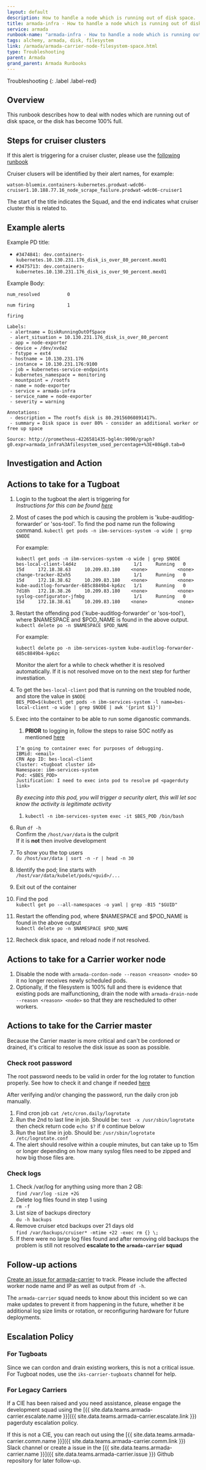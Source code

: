 ```yaml
---
layout: default
description: How to handle a node which is running out of disk space.
title: armada-infra - How to handle a node which is running out of disk space.
service: armada
runbook-name: "armada-infra - How to handle a node which is running out of disk space"
tags: alchemy, armada, disk, filesystem
link: /armada/armada-carrier-node-filesystem-space.html
type: Troubleshooting
parent: Armada
grand_parent: Armada Runbooks
---
```


Troubleshooting
{: .label .label-red}

## Overview

This runbook describes how to deal with nodes which are running out of disk space, or the disk has become 100% full.

## Steps for cruiser clusters

If this alert is triggering for a cruiser cluster, please use the [following runbook](https://pages.github.ibm.com/alchemy-conductors/documentation-pages/docs/runbooks/armada/armada-carrier-node-filesystem-space.html)

Cruiser clusers will be identified by their alert names, for example:

`watson-bluemix.containers-kubernetes.prodwat-wdc06-cruiser1.10.188.77.16_node_scrape_failure.prodwat-wdc06-cruiser1`

The start of the title indicates the Squad, and the end indicates what cruiser cluster this is related to.

## Example alerts

Example PD title:

- `#3474841: dev.containers-kubernetes.10.130.231.176_disk_is_over_80_percent.mex01`
- `#3475713: dev.containers-kubernetes.10.130.231.176_disk_is_over_90_percent.mex01`


Example Body:

```
num_resolved     	  0

num firing       	  1

firing     	  

Labels:
 - alertname = DiskRunningOutOfSpace
 - alert_situation = 10.130.231.176_disk_is_over_80_percent
 - app = node-exporter
 - device = /dev/xvda2
 - fstype = ext4
 - hostname = 10.130.231.176
 - instance = 10.130.231.176:9100
 - job = kubernetes-service-endpoints
 - kubernetes_namespace = monitoring
 - mountpoint = /rootfs
 - name = node-exporter
 - service = armada-infra
 - service_name = node-exporter
 - severity = warning

Annotations:
 - description = The rootfs disk is 80.29156060891417%.
 - summary = Disk space is over 80% - consider an additional worker or free up space

Source: http://prometheus-4226581435-bgl4n:9090/graph?g0.expr=armada_infra%3Afilesystem_used_percentage+%3E+80&g0.tab=0

```

## Investigation and Action

## Actions to take for a Tugboat

1. Login to the tugboat the alert is triggering for  
_Instructions for this can be found [here](https://github.ibm.com/alchemy-conductors/documentation-pages/blob/master/docs/runbooks/armada/armada-tugboats.md#access-the-tugboats)_

2. Most of cases the pod which is causing the problem is 'kube-auditlog-forwarder' or 'sos-tool'.
   To find the pod name run the following command.
   `kubectl get pods -n ibm-services-system -o wide | grep $NODE`

   For example:
   ``` shell
   kubectl get pods -n ibm-services-system -o wide | grep $NODE
   bes-local-client-l4d4z                     1/1     Running   0          15d     172.18.38.63     10.209.83.180    <none>           <none>
   change-tracker-82xh5                       1/1     Running   0          15d     172.18.38.62     10.209.83.180    <none>           <none>
   kube-auditlog-forwarder-685c8849b4-kp6zc   1/1     Running   0          7d18h   172.18.38.26     10.209.83.180    <none>           <none>
   syslog-configurator-jfmbg                  1/1     Running   0          15d     172.18.38.61     10.209.83.180    <none>           <none>
   ```

3. Restart the offending pod ('kube-auditlog-forwarder' or 'sos-tool'), where $NAMESPACE and $POD_NAME is found in the above output.
   `kubectl delete po -n $NAMESPACE $POD_NAME`

   For example:
   ``` shell
   kubectl delete po -n ibm-services-system kube-auditlog-forwarder-685c8849b4-kp6zc
   ```

   Monitor the alert for a while to check whether it is resolved automatically.
   If it is not resolved move on to the next step for further investiation.

4. To get the `bes-local-client` pod that is running on the troubled node, and store the value in `$NODE`  
`BES_POD=$(kubectl get pods -n ibm-services-system -l name=bes-local-client -o wide | grep $NODE | awk '{print $1}')`
5. Exec into the container to be able to run some diganostic commands.
   1. **PRIOR** to logging in, follow the steps to raise SOC notify as mentioned [here](https://w3.ibm.com/w3publisher/ibm-cloud-soc-public-documentation/slackbot-for-demisto)  
   ```
   I’m going to container exec for purposes of debugging.
   IBMid: <email>
   CRN App ID: bes-local-client
   Cluster: <tugboat cluster id>
   Namespace: ibm-services-system
   Pod: <$BES_POD>
   Justification: I need to exec into pod to resolve pd <pagerduty link>
   ```  
   _By execing into this pod, you will trigger a security alert, this will let soc know the activity is legitimate activity_  
   1. `kubectl -n ibm-services-system exec -it $BES_POD /bin/bash`

6. Run `df -h`<br>
   Confirm the `/host/var/data` is the culprit<br>
   If it is **not** then involve development

7. To show you the top users  
`du /host/var/data | sort -n -r | head -n 30`

8. Identify the pod; line starts with `/host/var/data/kubelet/pods/<guid>/...`
9. Exit out of the container
10. Find the pod  
`kubectl get po --all-namespaces -o yaml | grep -B15 "$GUID"`
11. Restart the offending pod, where $NAMESPACE and $POD_NAME is found in the above output  
`kubectl delete po -n $NAMESPACE $POD_NAME`
12. Recheck disk space, and reload node if not resolved.

## Actions to take for a Carrier worker node

1. Disable the node with `armada-cordon-node --reason <reason> <node>` so it no longer receives newly scheduled pods.
1. Optionally, if the filesystem is 100% full and there is evidence that existing pods are malfunctioning, drain the node with `armada-drain-node --reason <reason> <node>` so that they are rescheduled to other workers.

## Actions to take for the Carrier master

Because the Carrier master is more critical and can't be cordoned or drained, it's critical to resolve the disk issue as soon as possible.

### Check root password

The root password needs to be valid in order for the log rotater to function properly. See how to check it and change if needed [here](../change_root_password.html)

After verifying and/or changing the password, run the daily cron job manually.
1. Find cron job `cat /etc/cron.daily/logrotate`
1. Run the 2nd to last line in job. Should be: `test -x /usr/sbin/logrotate` then check return code `echo $?` if `0` continue below
1. Run the last line in job. Should be: `/usr/sbin/logrotate /etc/logrotate.conf`
1. The alert should resolve within a couple minutes, but can take up to 15m or longer depending on how many syslog files need to be zipped and how big those files are.

### Check logs

1. Check /var/log for anything using more than 2 GB:  
`find /var/log -size +2G`
1. Delete log files found in step 1 using  
`rm -f`
1. List size of backups directory  
`du -h backups`
1. Remove cruiser etcd backups over 21 days old  
`find /var/backups/cruiser* -mtime +22 -exec rm {} \;`
1. If there were no large log files found and after removing old backups the problem is still not resolved
   **escalate to the `armada-carrier` squad**

## Follow-up actions

[Create an issue for armada-carrier](https://github.ibm.com/alchemy-containers/armada-carrier/issues/new) to track.  Please include the affected worker node name and IP as well as output from `df -h`.

The `armada-carrier` squad needs to know about this incident so we can make updates to prevent it from happening in the future, whether it be additional log size limits or rotation, or reconfiguring hardware for future deployments.

## Escalation Policy

### For Tugboats

Since we can cordon and drain existing workers, this is not a critical issue.  
For Tugboat nodes, use the `iks-carrier-tugboats` channel for help.  

### For Legacy Carriers

If a CIE has been raised and you need assistance, please engage the development squad using the [{{ site.data.teams.armada-carrier.escalate.name }}]({{ site.data.teams.armada-carrier.escalate.link }}) pagerduty escalation policy.

If this is not a CIE, you can reach out using the [{{ site.data.teams.armada-carrier.comm.name }}]({{ site.data.teams.armada-carrier.comm.link }}) Slack channel or create a issue in the [{{ site.data.teams.armada-carrier.name }}]({{ site.data.teams.armada-carrier.issue }}) Github repository for later follow-up.
